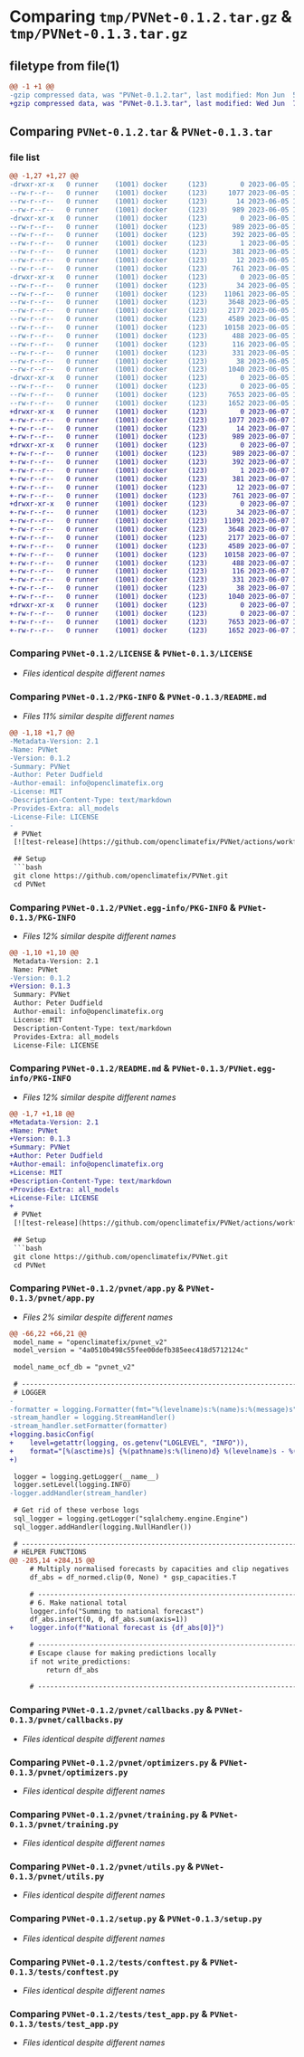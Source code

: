 # Comparing `tmp/PVNet-0.1.2.tar.gz` & `tmp/PVNet-0.1.3.tar.gz`

## filetype from file(1)

```diff
@@ -1 +1 @@
-gzip compressed data, was "PVNet-0.1.2.tar", last modified: Mon Jun  5 16:07:41 2023, max compression
+gzip compressed data, was "PVNet-0.1.3.tar", last modified: Wed Jun  7 13:05:59 2023, max compression
```

## Comparing `PVNet-0.1.2.tar` & `PVNet-0.1.3.tar`

### file list

```diff
@@ -1,27 +1,27 @@
-drwxr-xr-x   0 runner    (1001) docker     (123)        0 2023-06-05 16:07:41.785820 PVNet-0.1.2/
--rw-r--r--   0 runner    (1001) docker     (123)     1077 2023-06-05 16:07:29.000000 PVNet-0.1.2/LICENSE
--rw-r--r--   0 runner    (1001) docker     (123)       14 2023-06-05 16:07:29.000000 PVNet-0.1.2/MANIFEST.in
--rw-r--r--   0 runner    (1001) docker     (123)      989 2023-06-05 16:07:41.785820 PVNet-0.1.2/PKG-INFO
-drwxr-xr-x   0 runner    (1001) docker     (123)        0 2023-06-05 16:07:41.785820 PVNet-0.1.2/PVNet.egg-info/
--rw-r--r--   0 runner    (1001) docker     (123)      989 2023-06-05 16:07:41.000000 PVNet-0.1.2/PVNet.egg-info/PKG-INFO
--rw-r--r--   0 runner    (1001) docker     (123)      392 2023-06-05 16:07:41.000000 PVNet-0.1.2/PVNet.egg-info/SOURCES.txt
--rw-r--r--   0 runner    (1001) docker     (123)        1 2023-06-05 16:07:41.000000 PVNet-0.1.2/PVNet.egg-info/dependency_links.txt
--rw-r--r--   0 runner    (1001) docker     (123)      381 2023-06-05 16:07:41.000000 PVNet-0.1.2/PVNet.egg-info/requires.txt
--rw-r--r--   0 runner    (1001) docker     (123)       12 2023-06-05 16:07:41.000000 PVNet-0.1.2/PVNet.egg-info/top_level.txt
--rw-r--r--   0 runner    (1001) docker     (123)      761 2023-06-05 16:07:29.000000 PVNet-0.1.2/README.md
-drwxr-xr-x   0 runner    (1001) docker     (123)        0 2023-06-05 16:07:41.785820 PVNet-0.1.2/pvnet/
--rw-r--r--   0 runner    (1001) docker     (123)       34 2023-06-05 16:07:29.000000 PVNet-0.1.2/pvnet/__init__.py
--rw-r--r--   0 runner    (1001) docker     (123)    11061 2023-06-05 16:07:29.000000 PVNet-0.1.2/pvnet/app.py
--rw-r--r--   0 runner    (1001) docker     (123)     3648 2023-06-05 16:07:29.000000 PVNet-0.1.2/pvnet/callbacks.py
--rw-r--r--   0 runner    (1001) docker     (123)     2177 2023-06-05 16:07:29.000000 PVNet-0.1.2/pvnet/optimizers.py
--rw-r--r--   0 runner    (1001) docker     (123)     4589 2023-06-05 16:07:29.000000 PVNet-0.1.2/pvnet/training.py
--rw-r--r--   0 runner    (1001) docker     (123)    10158 2023-06-05 16:07:29.000000 PVNet-0.1.2/pvnet/utils.py
--rw-r--r--   0 runner    (1001) docker     (123)      488 2023-06-05 16:07:29.000000 PVNet-0.1.2/pyproject.toml
--rw-r--r--   0 runner    (1001) docker     (123)      116 2023-06-05 16:07:29.000000 PVNet-0.1.2/requirements-dev.txt
--rw-r--r--   0 runner    (1001) docker     (123)      331 2023-06-05 16:07:29.000000 PVNet-0.1.2/requirements.txt
--rw-r--r--   0 runner    (1001) docker     (123)       38 2023-06-05 16:07:41.785820 PVNet-0.1.2/setup.cfg
--rw-r--r--   0 runner    (1001) docker     (123)     1040 2023-06-05 16:07:29.000000 PVNet-0.1.2/setup.py
-drwxr-xr-x   0 runner    (1001) docker     (123)        0 2023-06-05 16:07:41.785820 PVNet-0.1.2/tests/
--rw-r--r--   0 runner    (1001) docker     (123)        0 2023-06-05 16:07:29.000000 PVNet-0.1.2/tests/__init__.py
--rw-r--r--   0 runner    (1001) docker     (123)     7653 2023-06-05 16:07:29.000000 PVNet-0.1.2/tests/conftest.py
--rw-r--r--   0 runner    (1001) docker     (123)     1652 2023-06-05 16:07:29.000000 PVNet-0.1.2/tests/test_app.py
+drwxr-xr-x   0 runner    (1001) docker     (123)        0 2023-06-07 13:05:59.283039 PVNet-0.1.3/
+-rw-r--r--   0 runner    (1001) docker     (123)     1077 2023-06-07 13:05:47.000000 PVNet-0.1.3/LICENSE
+-rw-r--r--   0 runner    (1001) docker     (123)       14 2023-06-07 13:05:47.000000 PVNet-0.1.3/MANIFEST.in
+-rw-r--r--   0 runner    (1001) docker     (123)      989 2023-06-07 13:05:59.279039 PVNet-0.1.3/PKG-INFO
+drwxr-xr-x   0 runner    (1001) docker     (123)        0 2023-06-07 13:05:59.279039 PVNet-0.1.3/PVNet.egg-info/
+-rw-r--r--   0 runner    (1001) docker     (123)      989 2023-06-07 13:05:59.000000 PVNet-0.1.3/PVNet.egg-info/PKG-INFO
+-rw-r--r--   0 runner    (1001) docker     (123)      392 2023-06-07 13:05:59.000000 PVNet-0.1.3/PVNet.egg-info/SOURCES.txt
+-rw-r--r--   0 runner    (1001) docker     (123)        1 2023-06-07 13:05:59.000000 PVNet-0.1.3/PVNet.egg-info/dependency_links.txt
+-rw-r--r--   0 runner    (1001) docker     (123)      381 2023-06-07 13:05:59.000000 PVNet-0.1.3/PVNet.egg-info/requires.txt
+-rw-r--r--   0 runner    (1001) docker     (123)       12 2023-06-07 13:05:59.000000 PVNet-0.1.3/PVNet.egg-info/top_level.txt
+-rw-r--r--   0 runner    (1001) docker     (123)      761 2023-06-07 13:05:47.000000 PVNet-0.1.3/README.md
+drwxr-xr-x   0 runner    (1001) docker     (123)        0 2023-06-07 13:05:59.279039 PVNet-0.1.3/pvnet/
+-rw-r--r--   0 runner    (1001) docker     (123)       34 2023-06-07 13:05:47.000000 PVNet-0.1.3/pvnet/__init__.py
+-rw-r--r--   0 runner    (1001) docker     (123)    11091 2023-06-07 13:05:47.000000 PVNet-0.1.3/pvnet/app.py
+-rw-r--r--   0 runner    (1001) docker     (123)     3648 2023-06-07 13:05:47.000000 PVNet-0.1.3/pvnet/callbacks.py
+-rw-r--r--   0 runner    (1001) docker     (123)     2177 2023-06-07 13:05:47.000000 PVNet-0.1.3/pvnet/optimizers.py
+-rw-r--r--   0 runner    (1001) docker     (123)     4589 2023-06-07 13:05:47.000000 PVNet-0.1.3/pvnet/training.py
+-rw-r--r--   0 runner    (1001) docker     (123)    10158 2023-06-07 13:05:47.000000 PVNet-0.1.3/pvnet/utils.py
+-rw-r--r--   0 runner    (1001) docker     (123)      488 2023-06-07 13:05:47.000000 PVNet-0.1.3/pyproject.toml
+-rw-r--r--   0 runner    (1001) docker     (123)      116 2023-06-07 13:05:47.000000 PVNet-0.1.3/requirements-dev.txt
+-rw-r--r--   0 runner    (1001) docker     (123)      331 2023-06-07 13:05:47.000000 PVNet-0.1.3/requirements.txt
+-rw-r--r--   0 runner    (1001) docker     (123)       38 2023-06-07 13:05:59.283039 PVNet-0.1.3/setup.cfg
+-rw-r--r--   0 runner    (1001) docker     (123)     1040 2023-06-07 13:05:47.000000 PVNet-0.1.3/setup.py
+drwxr-xr-x   0 runner    (1001) docker     (123)        0 2023-06-07 13:05:59.279039 PVNet-0.1.3/tests/
+-rw-r--r--   0 runner    (1001) docker     (123)        0 2023-06-07 13:05:47.000000 PVNet-0.1.3/tests/__init__.py
+-rw-r--r--   0 runner    (1001) docker     (123)     7653 2023-06-07 13:05:47.000000 PVNet-0.1.3/tests/conftest.py
+-rw-r--r--   0 runner    (1001) docker     (123)     1652 2023-06-07 13:05:47.000000 PVNet-0.1.3/tests/test_app.py
```

### Comparing `PVNet-0.1.2/LICENSE` & `PVNet-0.1.3/LICENSE`

 * *Files identical despite different names*

### Comparing `PVNet-0.1.2/PKG-INFO` & `PVNet-0.1.3/README.md`

 * *Files 11% similar despite different names*

```diff
@@ -1,18 +1,7 @@
-Metadata-Version: 2.1
-Name: PVNet
-Version: 0.1.2
-Summary: PVNet
-Author: Peter Dudfield
-Author-email: info@openclimatefix.org
-License: MIT
-Description-Content-Type: text/markdown
-Provides-Extra: all_models
-License-File: LICENSE
-
 # PVNet
 [![test-release](https://github.com/openclimatefix/PVNet/actions/workflows/test-release.yml/badge.svg)](https://github.com/openclimatefix/PVNet/actions/workflows/test-release.yml)
 
 ## Setup
 ```bash
 git clone https://github.com/openclimatefix/PVNet.git
 cd PVNet
```

### Comparing `PVNet-0.1.2/PVNet.egg-info/PKG-INFO` & `PVNet-0.1.3/PKG-INFO`

 * *Files 12% similar despite different names*

```diff
@@ -1,10 +1,10 @@
 Metadata-Version: 2.1
 Name: PVNet
-Version: 0.1.2
+Version: 0.1.3
 Summary: PVNet
 Author: Peter Dudfield
 Author-email: info@openclimatefix.org
 License: MIT
 Description-Content-Type: text/markdown
 Provides-Extra: all_models
 License-File: LICENSE
```

### Comparing `PVNet-0.1.2/README.md` & `PVNet-0.1.3/PVNet.egg-info/PKG-INFO`

 * *Files 12% similar despite different names*

```diff
@@ -1,7 +1,18 @@
+Metadata-Version: 2.1
+Name: PVNet
+Version: 0.1.3
+Summary: PVNet
+Author: Peter Dudfield
+Author-email: info@openclimatefix.org
+License: MIT
+Description-Content-Type: text/markdown
+Provides-Extra: all_models
+License-File: LICENSE
+
 # PVNet
 [![test-release](https://github.com/openclimatefix/PVNet/actions/workflows/test-release.yml/badge.svg)](https://github.com/openclimatefix/PVNet/actions/workflows/test-release.yml)
 
 ## Setup
 ```bash
 git clone https://github.com/openclimatefix/PVNet.git
 cd PVNet
```

### Comparing `PVNet-0.1.2/pvnet/app.py` & `PVNet-0.1.3/pvnet/app.py`

 * *Files 2% similar despite different names*

```diff
@@ -66,22 +66,21 @@
 model_name = "openclimatefix/pvnet_v2"
 model_version = "4a0510b498c55fee00defb385eec418d5712124c"
 
 model_name_ocf_db = "pvnet_v2"
 
 # ---------------------------------------------------------------------------
 # LOGGER
-
-formatter = logging.Formatter(fmt="%(levelname)s:%(name)s:%(message)s")
-stream_handler = logging.StreamHandler()
-stream_handler.setFormatter(formatter)
+logging.basicConfig(
+    level=getattr(logging, os.getenv("LOGLEVEL", "INFO")),
+    format="[%(asctime)s] {%(pathname)s:%(lineno)d} %(levelname)s - %(message)s",
+)
 
 logger = logging.getLogger(__name__)
 logger.setLevel(logging.INFO)
-logger.addHandler(stream_handler)
 
 # Get rid of these verbose logs
 sql_logger = logging.getLogger("sqlalchemy.engine.Engine")
 sql_logger.addHandler(logging.NullHandler())
 
 # ---------------------------------------------------------------------------
 # HELPER FUNCTIONS
@@ -285,14 +284,15 @@
     # Multiply normalised forecasts by capacities and clip negatives
     df_abs = df_normed.clip(0, None) * gsp_capacities.T
 
     # ---------------------------------------------------------------------------
     # 6. Make national total
     logger.info("Summing to national forecast")
     df_abs.insert(0, 0, df_abs.sum(axis=1))
+    logger.info(f"National forecast is {df_abs[0]}")
 
     # ---------------------------------------------------------------------------
     # Escape clause for making predictions locally
     if not write_predictions:
         return df_abs
 
     # ---------------------------------------------------------------------------
```

### Comparing `PVNet-0.1.2/pvnet/callbacks.py` & `PVNet-0.1.3/pvnet/callbacks.py`

 * *Files identical despite different names*

### Comparing `PVNet-0.1.2/pvnet/optimizers.py` & `PVNet-0.1.3/pvnet/optimizers.py`

 * *Files identical despite different names*

### Comparing `PVNet-0.1.2/pvnet/training.py` & `PVNet-0.1.3/pvnet/training.py`

 * *Files identical despite different names*

### Comparing `PVNet-0.1.2/pvnet/utils.py` & `PVNet-0.1.3/pvnet/utils.py`

 * *Files identical despite different names*

### Comparing `PVNet-0.1.2/setup.py` & `PVNet-0.1.3/setup.py`

 * *Files identical despite different names*

### Comparing `PVNet-0.1.2/tests/conftest.py` & `PVNet-0.1.3/tests/conftest.py`

 * *Files identical despite different names*

### Comparing `PVNet-0.1.2/tests/test_app.py` & `PVNet-0.1.3/tests/test_app.py`

 * *Files identical despite different names*

